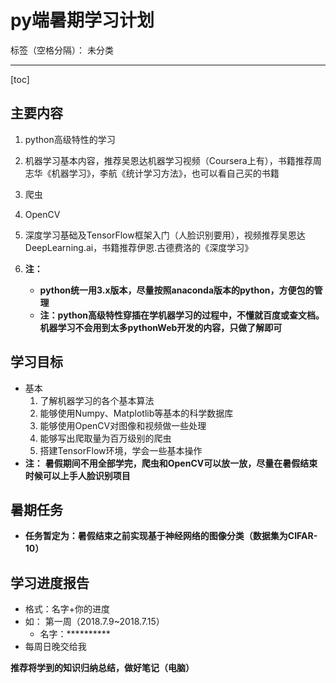 # py端暑期学习计划

标签（空格分隔）： 未分类

---
[toc]
## 主要内容
1. python高级特性的学习
2. 机器学习基本内容，推荐吴恩达机器学习视频（Coursera上有），书籍推荐周志华《机器学习》，李航《统计学习方法》，也可以看自己买的书籍
3. 爬虫
4. OpenCV
5. 深度学习基础及TensorFlow框架入门（人脸识别要用），视频推荐吴恩达DeepLearning.ai，书籍推荐伊恩.古德费洛的《深度学习》


6. **注：**
    - **python统一用3.x版本，尽量按照anaconda版本的python，方便包的管理**
    - **注：python高级特性穿插在学机器学习的过程中，不懂就百度或查文档。机器学习不会用到太多pythonWeb开发的内容，只做了解即可**

## 学习目标
- 基本
    1. 了解机器学习的各个基本算法
    2. 能够使用Numpy、Matplotlib等基本的科学数据库
    3. 能够使用OpenCV对图像和视频做一些处理
    4. 能够写出爬取量为百万级别的爬虫
    5. 搭建TensorFlow环境，学会一些基本操作
- **注：** **暑假期间不用全部学完，爬虫和OpenCV可以放一放，尽量在暑假结束时候可以上手人脸识别项目**

## 暑期任务
- **任务暂定为：暑假结束之前实现基于神经网络的图像分类（数据集为CIFAR-10）**

## 学习进度报告
- 格式：名字+你的进度
- 如：
    第一周（2018.7.9~2018.7.15）
    - 名字：**********
- 每周日晚交给我

**推荐将学到的知识归纳总结，做好笔记（电脑）**







